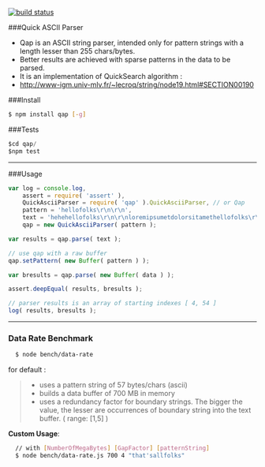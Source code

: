 [![build status](https://secure.travis-ci.org/rootslab/qap.png)](http://travis-ci.org/rootslab/qap)

###Quick ASCII Parser 
 * Qap is an ASCII string parser, intended only for pattern strings with a length lesser than 255 chars/bytes.
 * Better results are achieved with sparse patterns in the data to be parsed.
 * It is an implementation of QuickSearch algorithm :
 * http://www-igm.univ-mlv.fr/~lecroq/string/node19.html#SECTION00190

###Install
```bash
$ npm install qap [-g]
```
###Tests

```javascript
$cd qap/
$npm test
```

-------------

###Usage

```javascript
var log = console.log,
    assert = require( 'assert' ),
    QuickAsciiParser = require( 'qap' ).QuickAsciiParser, // or Qap
    pattern = 'hellofolks\r\n\r\n',
    text = 'hehehellofolks\r\n\r\nloremipsumetdolorsitamethellofolks\r\nhellofolks\r\n\r\n',
    qap = new QuickAsciiParser( pattern );

var results = qap.parse( text );

// use qap with a raw buffer
qap.setPattern( new Buffer( pattern ) );

var bresults = qap.parse( new Buffer( data ) );

assert.deepEqual( results, bresults );

// parser results is an array of starting indexes [ 4, 54 ]
log( results, bresults );
```
-------------

### Data Rate Benchmark

```bash
  $ node bench/data-rate
```
for default :

> - uses a pattern string of 57 bytes/chars (ascii)
> - builds a data buffer of 700 MB in memory
> - uses a redundancy factor for boundary strings. The bigger the value, 
the lesser are occurrences of boundary string into the text buffer. ( range: [1,5] )

 **Custom Usage**:

```bash    
  // with [NumberOfMegaBytes] [GapFactor] [patternString]
  $ node bench/data-rate.js 700 4 "that'sallfolks"
```

